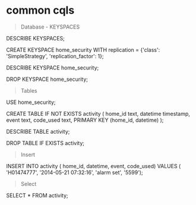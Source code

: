 # common cqls

> Database - KEYSPACES

DESCRIBE KEYSPACES;

CREATE KEYSPACE home_security WITH replication = {'class': 'SimpleStrategy', 'replication_factor': 1};

DESCRIBE KEYSPACE home_security;

DROP KEYSPACE home_security;

> Tables

USE home_security;

CREATE TABLE IF NOT EXISTS activity (
home_id text,
datetime timestamp,
event text,
code_used text,
PRIMARY KEY (home_id, datetime)
);

DESCRIBE TABLE activity;

DROP TABLE IF EXISTS activity;

> Insert

INSERT INTO activity (
home_id,
datetime,
event,
code_used)
VALUES (
'H01474777',
'2014-05-21 07:32:16',
'alarm set',
'5599');

> Select

SELECT * FROM activity;
